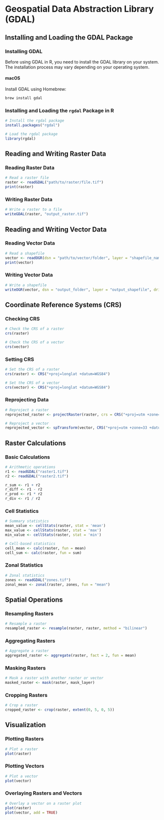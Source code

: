
# Geospatial Data Abstraction Library (GDAL)

## Installing and Loading the GDAL Package

### Installing GDAL

Before using GDAL in R, you need to install the GDAL library on your system. The installation process may vary depending on your operating system.

#### macOS

Install GDAL using Homebrew:

```sh
brew install gdal
```

### Installing and Loading the `rgdal` Package in R

```r
# Install the rgdal package
install.packages("rgdal")

# Load the rgdal package
library(rgdal)
```

## Reading and Writing Raster Data

### Reading Raster Data

```r
# Read a raster file
raster <- readGDAL("path/to/raster/file.tif")
print(raster)
```

### Writing Raster Data

```r
# Write a raster to a file
writeGDAL(raster, "output_raster.tif")
```

## Reading and Writing Vector Data

### Reading Vector Data

```r
# Read a shapefile
vector <- readOGR(dsn = "path/to/vector/folder", layer = "shapefile_name")
print(vector)
```

### Writing Vector Data

```r
# Write a shapefile
writeOGR(vector, dsn = "output_folder", layer = "output_shapefile", driver = "ESRI Shapefile")
```

## Coordinate Reference Systems (CRS)

### Checking CRS

```r
# Check the CRS of a raster
crs(raster)

# Check the CRS of a vector
crs(vector)
```

### Setting CRS

```r
# Set the CRS of a raster
crs(raster) <- CRS("+proj=longlat +datum=WGS84")

# Set the CRS of a vector
crs(vector) <- CRS("+proj=longlat +datum=WGS84")
```

### Reprojecting Data

```r
# Reproject a raster
reprojected_raster <- projectRaster(raster, crs = CRS("+proj=utm +zone=33 +datum=WGS84"))

# Reproject a vector
reprojected_vector <- spTransform(vector, CRS("+proj=utm +zone=33 +datum=WGS84"))
```

## Raster Calculations

### Basic Calculations

```r
# Arithmetic operations
r1 <- readGDAL("raster1.tif")
r2 <- readGDAL("raster2.tif")

r_sum <- r1 + r2
r_diff <- r1 - r2
r_prod <- r1 * r2
r_div <- r1 / r2
```

### Cell Statistics

```r
# Summary statistics
mean_value <- cellStats(raster, stat = 'mean')
max_value <- cellStats(raster, stat = 'max')
min_value <- cellStats(raster, stat = 'min')

# Cell-based statistics
cell_mean <- calc(raster, fun = mean)
cell_sum <- calc(raster, fun = sum)
```

### Zonal Statistics

```r
# Zonal statistics
zones <- readGDAL("zones.tif")
zonal_mean <- zonal(raster, zones, fun = "mean")
```

## Spatial Operations

### Resampling Rasters

```r
# Resample a raster
resampled_raster <- resample(raster, raster, method = "bilinear")
```

### Aggregating Rasters

```r
# Aggregate a raster
aggregated_raster <- aggregate(raster, fact = 2, fun = mean)
```

### Masking Rasters

```r
# Mask a raster with another raster or vector
masked_raster <- mask(raster, mask_layer)
```

### Cropping Rasters

```r
# Crop a raster
cropped_raster <- crop(raster, extent(0, 5, 0, 5))
```

## Visualization

### Plotting Rasters

```r
# Plot a raster
plot(raster)
```

### Plotting Vectors

```r
# Plot a vector
plot(vector)
```

### Overlaying Rasters and Vectors

```r
# Overlay a vector on a raster plot
plot(raster)
plot(vector, add = TRUE)
```

